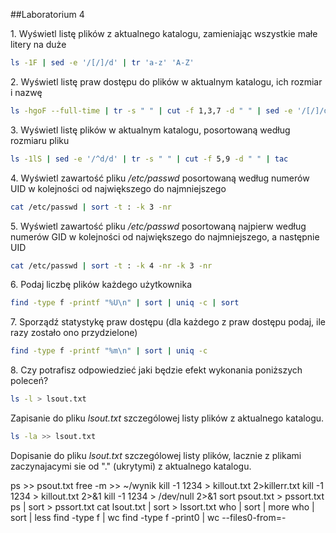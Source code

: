 ##Laboratorium 4


1\. Wyświetl listę plików z aktualnego katalogu, zamieniając wszystkie małe litery na duże
```sh
ls -1F | sed -e '/[/]/d' | tr 'a-z' 'A-Z'
```
2\. Wyświetl listę praw dostępu do plików w aktualnym katalogu, ich rozmiar i nazwę
```sh
ls -hgoF --full-time | tr -s " " | cut -f 1,3,7 -d " " | sed -e '/[/]/d' | tr " " "\t"
```
3\. Wyświetl listę plików w aktualnym katalogu, posortowaną według rozmiaru pliku
```sh
ls -1lS | sed -e '/^d/d' | tr -s " " | cut -f 5,9 -d " " | tac
```
4\. Wyświetl zawartość pliku */etc/passwd* posortowaną według numerów UID w kolejności od największego do najmniejszego
```sh
cat /etc/passwd | sort -t : -k 3 -nr
```
5\. Wyświetl zawartość pliku */etc/passwd* posortowaną najpierw według numerów GID w kolejności od największego do najmniejszego, a następnie UID
```sh
cat /etc/passwd | sort -t : -k 4 -nr -k 3 -nr
```
6\. Podaj liczbę plików każdego użytkownika
```sh
find -type f -printf "%U\n" | sort | uniq -c | sort
```
7\. Sporządź statystykę praw dostępu (dla każdego z praw dostępu podaj, ile razy zostało ono przydzielone)
```sh
find -type f -printf "%m\n" | sort | uniq -c
```
8\. Czy potrafisz odpowiedzieć jaki będzie efekt wykonania poniższych poleceń?
```sh
ls -l > lsout.txt
```
Zapisanie do pliku *lsout.txt* szczególowej listy plików z aktualnego katalogu.


```sh
ls -la >> lsout.txt
```
Dopisanie do pliku *lsout.txt* szczególowej listy plików, lacznie z plikami zaczynajacymi 
sie od "." (ukrytymi) z aktualnego katalogu.


ps >> psout.txt
free -m >> ~/wynik
kill -1 1234 > killout.txt 2>killerr.txt
kill -1 1234 > killout.txt 2>&1
kill -1 1234 > /dev/null 2>&1
sort psout.txt > pssort.txt
ps | sort > pssort.txt
cat lsout.txt | sort > lssort.txt
who | sort | more
who | sort | less
find -type f | wc
find -type f -print0 | wc --files0-from=-
